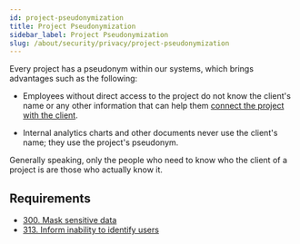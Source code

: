 ```yaml
---
id: project-pseudonymization
title: Project Pseudonymization
sidebar_label: Project Pseudonymization
slug: /about/security/privacy/project-pseudonymization
---
```


Every project has a pseudonym
within our systems,
which brings advantages
such as the following:

- Employees without direct access to the project
  do not know the client's name
  or any other information that can help them
  [connect the project with the client](/criteria/requirements/313).

- Internal analytics charts
  and other documents
  never use the client's name;
  they use the project's pseudonym.

Generally speaking,
only the people who need to know
who the client of a project is
are those who actually know it.

## Requirements

- [300. Mask sensitive data](/criteria/requirements/300)
- [313. Inform inability to identify users](/criteria/requirements/313)
